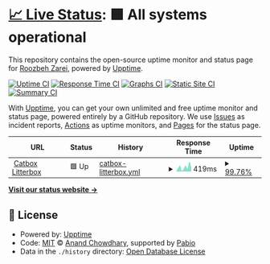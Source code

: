 # [📈 Live Status](https://roozbehzarei.github.io/filester-status): <!--live status--> **🟩 All systems operational**

This repository contains the open-source uptime monitor and status page for [Roozbeh Zarei](roozbehzarei.me), powered by [Upptime](https://github.com/upptime/upptime).

[![Uptime CI](https://github.com/roozbehzarei/filester-status/workflows/Uptime%20CI/badge.svg)](https://github.com/roozbehzarei/filester-status/actions?query=workflow%3A%22Uptime+CI%22)
[![Response Time CI](https://github.com/roozbehzarei/filester-status/workflows/Response%20Time%20CI/badge.svg)](https://github.com/roozbehzarei/filester-status/actions?query=workflow%3A%22Response+Time+CI%22)
[![Graphs CI](https://github.com/roozbehzarei/filester-status/workflows/Graphs%20CI/badge.svg)](https://github.com/roozbehzarei/filester-status/actions?query=workflow%3A%22Graphs+CI%22)
[![Static Site CI](https://github.com/roozbehzarei/filester-status/workflows/Static%20Site%20CI/badge.svg)](https://github.com/roozbehzarei/filester-status/actions?query=workflow%3A%22Static+Site+CI%22)
[![Summary CI](https://github.com/roozbehzarei/filester-status/workflows/Summary%20CI/badge.svg)](https://github.com/roozbehzarei/filester-status/actions?query=workflow%3A%22Summary+CI%22)

With [Upptime](https://upptime.js.org), you can get your own unlimited and free uptime monitor and status page, powered entirely by a GitHub repository. We use [Issues](https://github.com/roozbehzarei/filester-status/issues) as incident reports, [Actions](https://github.com/roozbehzarei/filester-status/actions) as uptime monitors, and [Pages](https://roozbehzarei.github.io/filester-status) for the status page.

<!--start: status pages-->
<!-- This summary is generated by Upptime (https://github.com/upptime/upptime) -->
<!-- Do not edit this manually, your changes will be overwritten -->
<!-- prettier-ignore -->
| URL | Status | History | Response Time | Uptime |
| --- | ------ | ------- | ------------- | ------ |
| <img alt="" src="https://icons.duckduckgo.com/ip3/litterbox.catbox.moe.ico" height="13"> [Catbox Litterbox](https://litterbox.catbox.moe) | 🟩 Up | [catbox-litterbox.yml](https://github.com/roozbehzarei/filester-status/commits/HEAD/history/catbox-litterbox.yml) | <details><summary><img alt="Response time graph" src="./graphs/catbox-litterbox/response-time-week.png" height="20"> 419ms</summary><br><a href="https://roozbehzarei.github.io/filester-status/history/catbox-litterbox"><img alt="Response time 332" src="https://img.shields.io/endpoint?url=https%3A%2F%2Fraw.githubusercontent.com%2Froozbehzarei%2Ffilester-status%2FHEAD%2Fapi%2Fcatbox-litterbox%2Fresponse-time.json"></a><br><a href="https://roozbehzarei.github.io/filester-status/history/catbox-litterbox"><img alt="24-hour response time 374" src="https://img.shields.io/endpoint?url=https%3A%2F%2Fraw.githubusercontent.com%2Froozbehzarei%2Ffilester-status%2FHEAD%2Fapi%2Fcatbox-litterbox%2Fresponse-time-day.json"></a><br><a href="https://roozbehzarei.github.io/filester-status/history/catbox-litterbox"><img alt="7-day response time 419" src="https://img.shields.io/endpoint?url=https%3A%2F%2Fraw.githubusercontent.com%2Froozbehzarei%2Ffilester-status%2FHEAD%2Fapi%2Fcatbox-litterbox%2Fresponse-time-week.json"></a><br><a href="https://roozbehzarei.github.io/filester-status/history/catbox-litterbox"><img alt="30-day response time 362" src="https://img.shields.io/endpoint?url=https%3A%2F%2Fraw.githubusercontent.com%2Froozbehzarei%2Ffilester-status%2FHEAD%2Fapi%2Fcatbox-litterbox%2Fresponse-time-month.json"></a><br><a href="https://roozbehzarei.github.io/filester-status/history/catbox-litterbox"><img alt="1-year response time 332" src="https://img.shields.io/endpoint?url=https%3A%2F%2Fraw.githubusercontent.com%2Froozbehzarei%2Ffilester-status%2FHEAD%2Fapi%2Fcatbox-litterbox%2Fresponse-time-year.json"></a></details> | <details><summary><a href="https://roozbehzarei.github.io/filester-status/history/catbox-litterbox">99.76%</a></summary><a href="https://roozbehzarei.github.io/filester-status/history/catbox-litterbox"><img alt="All-time uptime 95.71%" src="https://img.shields.io/endpoint?url=https%3A%2F%2Fraw.githubusercontent.com%2Froozbehzarei%2Ffilester-status%2FHEAD%2Fapi%2Fcatbox-litterbox%2Fuptime.json"></a><br><a href="https://roozbehzarei.github.io/filester-status/history/catbox-litterbox"><img alt="24-hour uptime 100.00%" src="https://img.shields.io/endpoint?url=https%3A%2F%2Fraw.githubusercontent.com%2Froozbehzarei%2Ffilester-status%2FHEAD%2Fapi%2Fcatbox-litterbox%2Fuptime-day.json"></a><br><a href="https://roozbehzarei.github.io/filester-status/history/catbox-litterbox"><img alt="7-day uptime 99.76%" src="https://img.shields.io/endpoint?url=https%3A%2F%2Fraw.githubusercontent.com%2Froozbehzarei%2Ffilester-status%2FHEAD%2Fapi%2Fcatbox-litterbox%2Fuptime-week.json"></a><br><a href="https://roozbehzarei.github.io/filester-status/history/catbox-litterbox"><img alt="30-day uptime 99.94%" src="https://img.shields.io/endpoint?url=https%3A%2F%2Fraw.githubusercontent.com%2Froozbehzarei%2Ffilester-status%2FHEAD%2Fapi%2Fcatbox-litterbox%2Fuptime-month.json"></a><br><a href="https://roozbehzarei.github.io/filester-status/history/catbox-litterbox"><img alt="1-year uptime 95.71%" src="https://img.shields.io/endpoint?url=https%3A%2F%2Fraw.githubusercontent.com%2Froozbehzarei%2Ffilester-status%2FHEAD%2Fapi%2Fcatbox-litterbox%2Fuptime-year.json"></a></details>

<!--end: status pages-->

[**Visit our status website →**](https://roozbehzarei.github.io/filester-status)

## 📄 License

- Powered by: [Upptime](https://github.com/upptime/upptime)
- Code: [MIT](./LICENSE) © [Anand Chowdhary](https://anandchowdhary.com), supported by [Pabio](https://pabio.com)
- Data in the `./history` directory: [Open Database License](https://opendatacommons.org/licenses/odbl/1-0/)

